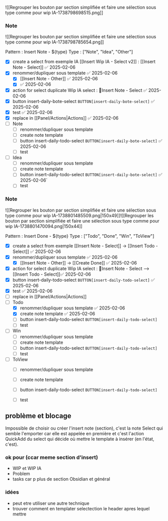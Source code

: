![[Regrouper les bouton par section simplifiée et faire une sélection sous type comme pour wip IA-1738798698515.png]]

### Note

![[Regrouper les bouton par section simplifiée et faire une sélection sous type comme pour wip IA-1738798785654.png]]

Pattern :  Insert Note - ${type}
Type :  ["Note", "Idea", "Other"]

- [x] create a select from exemple IA [[Insert Wip IA - Select v2]]  :  [[Insert Note - Select]] ✅ 2025-02-06
- [x] renommer/dupliquer sous template ✅ 2025-02-06
	- [x] [[Insert Note - Other]] ✅ 2025-02-06
	- [x]  ✅ 2025-02-06
- [x] action for select duplicate Wip IA select  : 📝Insert Note - Select ✅ 2025-02-06
- [x] button  insert-daily-bote-select   `BUTTON[insert-daily-bote-select]` ✅ 2025-02-06
- [x] test ✅ 2025-02-06
- [x] replace in [[Panel/Actions|Actions]] ✅ 2025-02-06
- [ ] Note 
	- [ ] renommer/dupliquer sous template
	- [ ] create note template
	- [ ] button  insert-daily-todo-select   `BUTTON[insert-daily-bote-select]` ✅ 2025-02-06
	- [ ] test
- [ ] Idea
	- [ ] renommer/dupliquer sous template
	- [ ] create note template
	- [ ] button  insert-daily-todo-select   `BUTTON[insert-daily-bote-select]` ✅ 2025-02-06`
	- [ ] test
### Note


![[Regrouper les bouton par section simplifiée et faire une sélection sous type comme pour wip IA-1738801485509.png|150x49]]![[Regrouper les bouton par section simplifiée et faire une sélection sous type comme pour wip IA-1738801470094.png|150x44]]


Pattern :  Insert Done - ${type}
Type :  ["Todo", "Done", "Win", "ToView"]

- [x] create a select from exemple   [[Insert Note - Select]]  -> [[Insert Todo - Select]] ✅ 2025-02-06
- [x] renommer/dupliquer sous template ✅ 2025-02-06
	- [x] [[Insert Note - Other]] -> [[Create Done]] ✅ 2025-02-06
- [x] action for select duplicate Wip IA select  : 📝Insert Note - Select  --> [[Insert Todo - Select]]✅ 2025-02-06 
- [x] button  insert-daily-todo-select   `BUTTON[insert-daily-todo-select]` ✅ 2025-02-06
- [x] test ✅ 2025-02-06
- [ ] replace in [[Panel/Actions|Actions]]
- [ ] Todo
	- [x] renommer/dupliquer sous template ✅ 2025-02-06
	- [x] create note template ✅ 2025-02-06
	- [ ] button  insert-daily-todo-select   `BUTTON[insert-daily-todo-select]`
	- [ ] test
- [ ] Win
	- [ ] renommer/dupliquer sous template
	- [ ] create note template
	- [ ] button  insert-daily-todo-select   `BUTTON[insert-daily-todo-select]`
	- [ ] test
- [ ] ToView
	- [ ] renommer/dupliquer sous template
	- [ ] create note template
	- [ ] button  insert-daily-todo-select   `BUTTON[insert-daily-todo-select]`
	- [ ] test


## problème et blocage

Impossible de choisir ou créer l'insert note (section), c'est la note Select qui semble l'emporter car elle est appelée en première et c'est l'action QuickAdd du select qui décide où mettre le template à insérer (en l'état, c'est).

### ok pour (ccar meme section d'insert)
-  WIP et WIP IA  
- Problem
- tasks car p plus de section Obsidian et général 

### idées 
- peut etre utiliser une autre technique 
- trouver comment en templater selectection le header apres lequel mettre 
